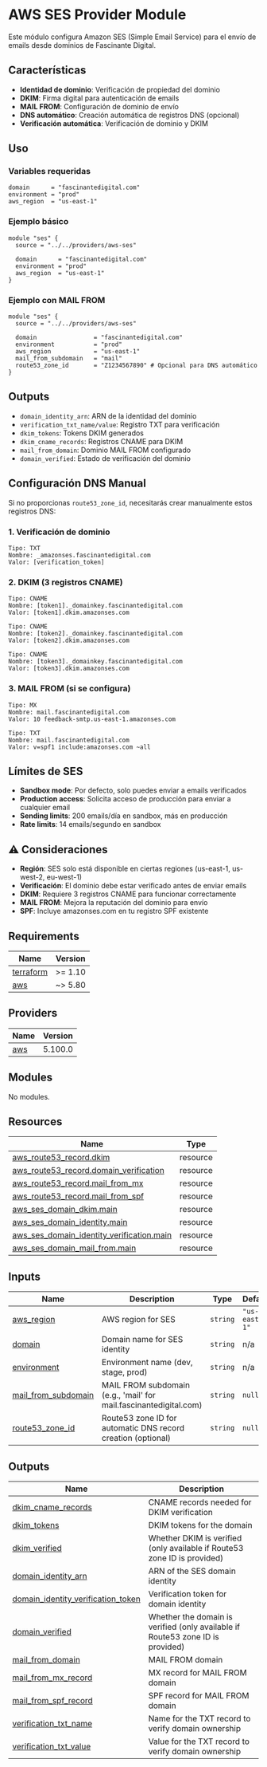 # AWS SES Provider Module

Este módulo configura Amazon SES (Simple Email Service) para el envío de emails desde dominios de Fascinante Digital.

## Características

- **Identidad de dominio**: Verificación de propiedad del dominio
- **DKIM**: Firma digital para autenticación de emails
- **MAIL FROM**: Configuración de dominio de envío
- **DNS automático**: Creación automática de registros DNS (opcional)
- **Verificación automática**: Verificación de dominio y DKIM

## Uso

### Variables requeridas

```hcl
domain      = "fascinantedigital.com"
environment = "prod"
aws_region  = "us-east-1"
```

### Ejemplo básico

```hcl
module "ses" {
  source = "../../providers/aws-ses"

  domain      = "fascinantedigital.com"
  environment = "prod"
  aws_region  = "us-east-1"
}
```

### Ejemplo con MAIL FROM

```hcl
module "ses" {
  source = "../../providers/aws-ses"

  domain                = "fascinantedigital.com"
  environment           = "prod"
  aws_region            = "us-east-1"
  mail_from_subdomain   = "mail"
  route53_zone_id       = "Z1234567890" # Opcional para DNS automático
}
```

## Outputs

- `domain_identity_arn`: ARN de la identidad del dominio
- `verification_txt_name/value`: Registro TXT para verificación
- `dkim_tokens`: Tokens DKIM generados
- `dkim_cname_records`: Registros CNAME para DKIM
- `mail_from_domain`: Dominio MAIL FROM configurado
- `domain_verified`: Estado de verificación del dominio

## Configuración DNS Manual

Si no proporcionas `route53_zone_id`, necesitarás crear manualmente estos registros DNS:

### 1. Verificación de dominio

```
Tipo: TXT
Nombre: _amazonses.fascinantedigital.com
Valor: [verification_token]
```

### 2. DKIM (3 registros CNAME)

```
Tipo: CNAME
Nombre: [token1]._domainkey.fascinantedigital.com
Valor: [token1].dkim.amazonses.com

Tipo: CNAME
Nombre: [token2]._domainkey.fascinantedigital.com
Valor: [token2].dkim.amazonses.com

Tipo: CNAME
Nombre: [token3]._domainkey.fascinantedigital.com
Valor: [token3].dkim.amazonses.com
```

### 3. MAIL FROM (si se configura)

```
Tipo: MX
Nombre: mail.fascinantedigital.com
Valor: 10 feedback-smtp.us-east-1.amazonses.com

Tipo: TXT
Nombre: mail.fascinantedigital.com
Valor: v=spf1 include:amazonses.com ~all
```

## Límites de SES

- **Sandbox mode**: Por defecto, solo puedes enviar a emails verificados
- **Production access**: Solicita acceso de producción para enviar a cualquier email
- **Sending limits**: 200 emails/día en sandbox, más en producción
- **Rate limits**: 14 emails/segundo en sandbox

## ⚠️ Consideraciones

- **Región**: SES solo está disponible en ciertas regiones (us-east-1, us-west-2, eu-west-1)
- **Verificación**: El dominio debe estar verificado antes de enviar emails
- **DKIM**: Requiere 3 registros CNAME para funcionar correctamente
- **MAIL FROM**: Mejora la reputación del dominio para envío
- **SPF**: Incluye amazonses.com en tu registro SPF existente

<!-- BEGIN_TF_DOCS -->
## Requirements

| Name | Version |
|------|---------|
| <a name="requirement_terraform"></a> [terraform](#requirement\_terraform) | >= 1.10 |
| <a name="requirement_aws"></a> [aws](#requirement\_aws) | ~> 5.80 |

## Providers

| Name | Version |
|------|---------|
| <a name="provider_aws"></a> [aws](#provider\_aws) | 5.100.0 |

## Modules

No modules.

## Resources

| Name | Type |
|------|------|
| [aws_route53_record.dkim](https://registry.terraform.io/providers/hashicorp/aws/latest/docs/resources/route53_record) | resource |
| [aws_route53_record.domain_verification](https://registry.terraform.io/providers/hashicorp/aws/latest/docs/resources/route53_record) | resource |
| [aws_route53_record.mail_from_mx](https://registry.terraform.io/providers/hashicorp/aws/latest/docs/resources/route53_record) | resource |
| [aws_route53_record.mail_from_spf](https://registry.terraform.io/providers/hashicorp/aws/latest/docs/resources/route53_record) | resource |
| [aws_ses_domain_dkim.main](https://registry.terraform.io/providers/hashicorp/aws/latest/docs/resources/ses_domain_dkim) | resource |
| [aws_ses_domain_identity.main](https://registry.terraform.io/providers/hashicorp/aws/latest/docs/resources/ses_domain_identity) | resource |
| [aws_ses_domain_identity_verification.main](https://registry.terraform.io/providers/hashicorp/aws/latest/docs/resources/ses_domain_identity_verification) | resource |
| [aws_ses_domain_mail_from.main](https://registry.terraform.io/providers/hashicorp/aws/latest/docs/resources/ses_domain_mail_from) | resource |

## Inputs

| Name | Description | Type | Default | Required |
|------|-------------|------|---------|:--------:|
| <a name="input_aws_region"></a> [aws\_region](#input\_aws\_region) | AWS region for SES | `string` | `"us-east-1"` | no |
| <a name="input_domain"></a> [domain](#input\_domain) | Domain name for SES identity | `string` | n/a | yes |
| <a name="input_environment"></a> [environment](#input\_environment) | Environment name (dev, stage, prod) | `string` | n/a | yes |
| <a name="input_mail_from_subdomain"></a> [mail\_from\_subdomain](#input\_mail\_from\_subdomain) | MAIL FROM subdomain (e.g., 'mail' for mail.fascinantedigital.com) | `string` | `null` | no |
| <a name="input_route53_zone_id"></a> [route53\_zone\_id](#input\_route53\_zone\_id) | Route53 zone ID for automatic DNS record creation (optional) | `string` | `null` | no |

## Outputs

| Name | Description |
|------|-------------|
| <a name="output_dkim_cname_records"></a> [dkim\_cname\_records](#output\_dkim\_cname\_records) | CNAME records needed for DKIM verification |
| <a name="output_dkim_tokens"></a> [dkim\_tokens](#output\_dkim\_tokens) | DKIM tokens for the domain |
| <a name="output_dkim_verified"></a> [dkim\_verified](#output\_dkim\_verified) | Whether DKIM is verified (only available if Route53 zone ID is provided) |
| <a name="output_domain_identity_arn"></a> [domain\_identity\_arn](#output\_domain\_identity\_arn) | ARN of the SES domain identity |
| <a name="output_domain_identity_verification_token"></a> [domain\_identity\_verification\_token](#output\_domain\_identity\_verification\_token) | Verification token for domain identity |
| <a name="output_domain_verified"></a> [domain\_verified](#output\_domain\_verified) | Whether the domain is verified (only available if Route53 zone ID is provided) |
| <a name="output_mail_from_domain"></a> [mail\_from\_domain](#output\_mail\_from\_domain) | MAIL FROM domain |
| <a name="output_mail_from_mx_record"></a> [mail\_from\_mx\_record](#output\_mail\_from\_mx\_record) | MX record for MAIL FROM domain |
| <a name="output_mail_from_spf_record"></a> [mail\_from\_spf\_record](#output\_mail\_from\_spf\_record) | SPF record for MAIL FROM domain |
| <a name="output_verification_txt_name"></a> [verification\_txt\_name](#output\_verification\_txt\_name) | Name for the TXT record to verify domain ownership |
| <a name="output_verification_txt_value"></a> [verification\_txt\_value](#output\_verification\_txt\_value) | Value for the TXT record to verify domain ownership |
<!-- END_TF_DOCS -->
